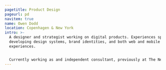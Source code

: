 ```yaml
---
pagetitle: Product Design
pageurl: pd
navitem: true
name: Owen Dodd
location: Copenhagen & New York
intro: >-
  A designer and strategist working on digital products. Experiences spans
  developing design systems, brand identities, and both web and mobile
  experiences.


  Currently working as and independent consultant, previously at The New York Times, and Artsy.
---
```

